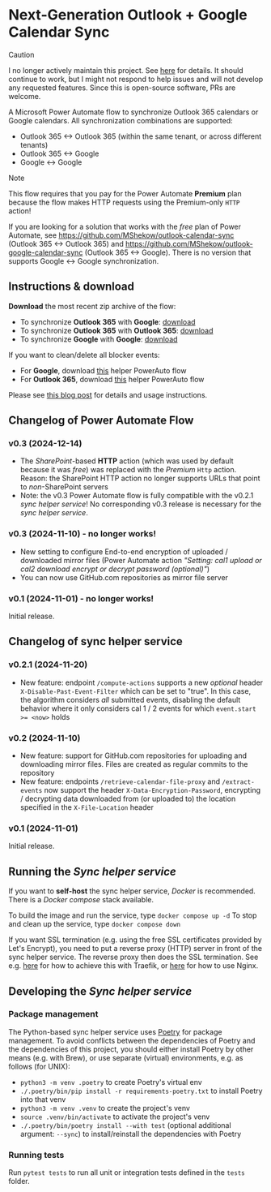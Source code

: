 # Next-Generation Outlook + Google Calendar Sync

> [!CAUTION]
> I no longer actively maintain this project. See [here](https://github.com/MShekow/ng-outlook-google-calendar-sync/issues/20#issuecomment-2537932248) for details. It should continue to work, but I might not respond to help issues and will not develop any requested features. Since this is open-source software, PRs are welcome.

A Microsoft Power Automate flow to synchronize Outlook 365 calendars or Google calendars. All synchronization combinations are supported:
- Outlook 365 <-> Outlook 365 (within the same tenant, or across different tenants)
- Outlook 365 <-> Google
- Google <-> Google

> [!NOTE]  
> This flow requires that you pay for the Power Automate **Premium** plan because the flow makes HTTP requests using the Premium-only `HTTP` action!
>
> If you are looking for a solution that works with the _free_ plan of Power Automate, see https://github.com/MShekow/outlook-calendar-sync (Outlook 365 <-> Outlook 365) and https://github.com/MShekow/outlook-google-calendar-sync (Outlook 365 <-> Google). There is no version that supports Google <-> Google synchronization.

## Instructions & download

**Download** the most recent zip archive of the flow:
- To synchronize **Outlook 365** with **Google**: [download](https://github.com/MShekow/ng-outlook-google-calendar-sync/raw/refs/heads/main/Power%20Automate%20flows/v0.3/NG-Outlook-Google-calendar-sync-v0.3.zip)
- To synchronize **Outlook 365** with **Outlook 365**: [download](https://github.com/MShekow/ng-outlook-google-calendar-sync/raw/refs/heads/main/Power%20Automate%20flows/v0.3/NG-Outlook-calendar-sync-v0.3.zip)
- To synchronize **Google** with **Google**: [download](https://github.com/MShekow/ng-outlook-google-calendar-sync/raw/refs/heads/main/Power%20Automate%20flows/v0.3/NG-Google-calendar-sync-v0.3.zip)

If you want to clean/delete all blocker events:

- For **Google**, download [this](https://github.com/MShekow/ng-outlook-google-calendar-sync/raw/refs/heads/main/Power%20Automate%20flows/Delete%20SyncBlocker%20events%20(Google).zip) helper PowerAuto flow
- For **Outlook 365**, download [this](https://github.com/MShekow/ng-outlook-google-calendar-sync/raw/refs/heads/main/Power%20Automate%20flows/Delete%20SyncBlocker%20events%20(Outlook).zip) helper PowerAuto flow

Please see [this blog post](https://www.augmentedmind.de/2024/11/01/ng-calendar-sync-outlook-google/) for details and usage instructions.

## Changelog of Power Automate Flow

### v0.3 (2024-12-14)

* The _SharePoint_-based **HTTP** action (which was used by default because it was _free_) was replaced with the _Premium_ `Http` action. Reason: the SharePoint HTTP action no longer supports URLs that point to _non_-SharePoint servers
* Note: the v0.3 Power Automate flow is fully compatible with the v0.2.1 _sync helper service_! No corresponding v0.3 release is necessary for the _sync helper service_.

### v0.3 (2024-11-10) - **no longer works!**

* New setting to configure End-to-end encryption of uploaded / downloaded mirror files (Power Automate action _"Setting: cal1 upload or cal2 download encrypt or decrypt password (optional)"_)
* You can now use GitHub.com repositories as mirror file server

### v0.1 (2024-11-01) - **no longer works!**

Initial release.

## Changelog of sync helper service

### v0.2.1 (2024-11-20)

* New feature: endpoint `/compute-actions` supports a new _optional_ header `X-Disable-Past-Event-Filter` which can be set to "true". In this case, the algorithm considers _all_ submitted events, disabling the default behavior where it only considers cal 1 / 2 events for which `event.start >= <now>` holds

### v0.2 (2024-11-10)

* New feature: support for GitHub.com repositories for uploading and downloading mirror files. Files are created as regular commits to the repository
* New feature: endpoints `/retrieve-calendar-file-proxy` and `/extract-events` now support the header `X-Data-Encryption-Password`, encrypting / decrypting data downloaded from (or uploaded to) the location specified in the `X-File-Location` header

### v0.1 (2024-11-01)

Initial release.

## Running the _Sync helper service_

If you want to **self-host** the sync helper service, _Docker_ is recommended. There is a _Docker compose_ stack available.

To build the image and run the service, type `docker compose up -d`
To stop and clean up the service, type `docker compose down`

If you want SSL termination (e.g. using the free SSL certificates provided by Let's Encrypt), you need to put a reverse proxy (HTTP) server in front of the sync helper service. The reverse proxy then does the SSL termination. See e.g. [here](https://doc.traefik.io/traefik/user-guides/docker-compose/acme-tls/) for how to achieve this with Traefik, or [here](https://github.com/nginx-proxy/acme-companion) for how to use Nginx.

## Developing the _Sync helper service_

### Package management

The Python-based sync helper service uses [Poetry](https://python-poetry.org/) for package management. To avoid conflicts between the dependencies of Poetry and the dependencies of this project, you should either install Poetry by other means (e.g. with Brew), or use separate (virtual) environments, e.g. as follows (for UNIX):
- `python3 -m venv .poetry` to create Poetry's virtual env
- `./.poetry/bin/pip install -r requirements-poetry.txt` to install Poetry into that venv
- `python3 -m venv .venv` to create the project's venv
- `source .venv/bin/activate` to activate the project's venv
- `./.poetry/bin/poetry install --with test` (optional additional argument: `--sync`) to install/reinstall the dependencies with Poetry

### Running tests

Run `pytest tests` to run all unit or integration tests defined in the `tests` folder.
